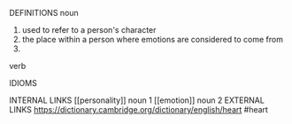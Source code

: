 DEFINITIONS
noun
1. used to refer to a person's character
2. the place within a person where emotions are considered to come from
3. 
verb

IDIOMS

INTERNAL LINKS
[[personality]] noun 1
[[emotion]] noun 2
EXTERNAL LINKS
https://dictionary.cambridge.org/dictionary/english/heart
#heart